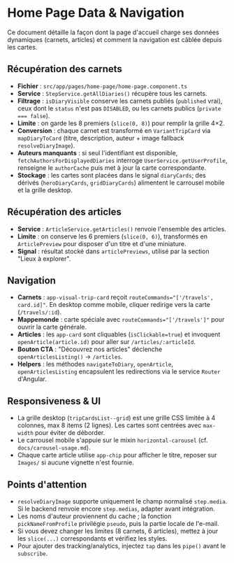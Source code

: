 # Home Page Data & Navigation

Ce document détaille la façon dont la page d'accueil charge ses données dynamiques (carnets, articles) et comment la navigation est câblée depuis les cartes.

## Récupération des carnets

- **Fichier** : `src/app/pages/home-page/home-page.component.ts`
- **Service** : `StepService.getAllDiaries()` récupère tous les carnets.
- **Filtrage** : `isDiaryVisible` conserve les carnets publiés (`published` vrai), ceux dont le `status` n'est pas `DISABLED`, ou les carnets publics (`private === false`).
- **Limite** : on garde les 8 premiers (`slice(0, 8)`) pour remplir la grille 4×2.
- **Conversion** : chaque carnet est transformé en `VariantTripCard` via `mapDiaryToCard` (titre, description, auteur + image fallback `resolveDiaryImage`).
- **Auteurs manquants** : si seul l'identifiant est disponible, `fetchAuthorsForDisplayedDiaries` interroge `UserService.getUserProfile`, renseigne le `authorCache` puis met à jour la carte correspondante.
- **Stockage** : les cartes sont placées dans le signal `diaryCards`; des dérivés (`heroDiaryCards`, `gridDiaryCards`) alimentent le carrousel mobile et la grille desktop.

## Récupération des articles

- **Service** : `ArticleService.getArticles()` renvoie l'ensemble des articles.
- **Limite** : on conserve les 6 premiers (`slice(0, 6)`), transformés en `ArticlePreview` pour disposer d'un titre et d'une miniature.
- **Signal** : résultat stocké dans `articlePreviews`, utilisé par la section "Lieux à explorer".

## Navigation

- **Carnets** : `app-visual-trip-card` reçoit `routeCommands="['/travels', card.id]"`. En desktop comme mobile, cliquer redirige vers la carte (`/travels/:id`).
- **Mappemonde** : carte spéciale avec `routeCommands="['/travels']"` pour ouvrir la carte générale.
- **Articles** : les `app-card` sont cliquables (`isClickable=true`) et invoquent `openArticle(article.id)` pour aller sur `/articles/:articleId`.
- **Bouton CTA** : "Découvrez nos articles" déclenche `openArticlesListing()` → `/articles`.
- **Helpers** : les méthodes `navigateToDiary`, `openArticle`, `openArticlesListing` encapsulent les redirections via le service `Router` d'Angular.

## Responsiveness & UI

- La grille desktop (`tripCardsList--grid`) est une grille CSS limitée à 4 colonnes, max 8 items (2 lignes). Les cartes sont centrées avec `max-width` pour éviter de déborder.
- Le carrousel mobile s'appuie sur le mixin `horizontal-carousel` (cf. `docs/carousel-usage.md`).
- Chaque carte article utilise `app-chip` pour afficher le titre, reposer sur `Images/` si aucune vignette n'est fournie.

## Points d'attention

- `resolveDiaryImage` supporte uniquement le champ normalisé `step.media`. Si le backend renvoie encore `step.medias`, adapter avant intégration.
- Les noms d'auteur proviennent du cache ; la fonction `pickNameFromProfile` privilégie `pseudo`, puis la partie locale de l'e-mail.
- Si vous devez changer les limites (8 carnets, 6 articles), mettez à jour les `slice(...)` correspondants et vérifiez les styles.
- Pour ajouter des tracking/analytics, injectez `tap` dans les `pipe()` avant le `subscribe`.
